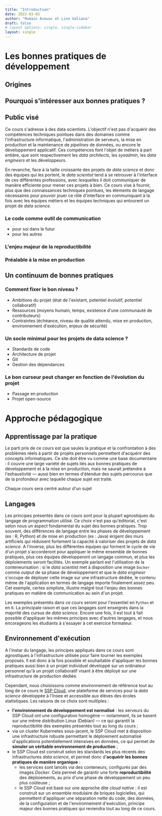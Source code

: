 ```yaml
---
title: "Introduction"
date: 2022-03-03
author: "Romain Avouac et Lino Galiana"
draft: false
# layout options: single, single-sidebar
layout: single
---
```





# Les bonnes pratiques de développement

## Origines
  
## Pourquoi s'intéresser aux bonnes pratiques ?

## Public visé

Ce cours s'adresse à des data scientists. L'objectif n'est pas d'acquérir des compétences techniques pointues dans des domaines comme l'infrastructure informatique, l'administration de serveurs, la mise en production et la maintenance de *pipelines* de données, ou encore le développement applicatif. Ces compétences font l'objet de métiers à part entière, que sont respectivement les *data architects*, les *sysadmin*, les *data engineers* et les développeurs. 

En revanche, face à la taille croissante des projets de *data science* et donc des équipes qui les portent, le *data scientist* tend à se retrouver à l'interface de ces différentes professions, avec lesquelles il doit communiquer de manière efficiente pour mener ces projets à bien. Ce cours vise à fournir, plus que des connaissances techniques pointues, les élements de langage nécessaires pour pouvoir jouer ce rôle d'interface en communiquant à la fois avec les équipes métiers et les équipes techniques qui entourent un projet de *data science*.

### Le code comme outil de communication
        
- pour soi dans le futur
- pour les autres
        
### L'enjeu majeur de la reproductibilité

### Préalable à la mise en production

## Un continuum de bonnes pratiques

### Comment fixer le bon niveau ?
            
- Ambitions du projet (état de l'existant, potentiel évolutif, potentiel collaboratif)
- Ressources (moyens humain, temps, existence d'une communauté de contributeurs)
- Contraintes (échéance, niveau de qualité attendu, mise en production, environnement d'exécution, enjeux de sécurité)

### Un socle minimal pour les projets de data science ?

- Standards de code
- Architecture de projet
- Git
- Gestion des dépendances

### Le bon curseur peut changer en fonction de l'évolution du projet

- Passage en production
- Projet open-source


# Approche pédagogique

## Apprentissage par la pratique

Le parti pris de ce cours est que seules la pratique et la confrontation à des problèmes réels à partir de projets personnels permettent d'acquérir des concepts informatiques. Ce site doit être vu comme une base documentaire : il couvre une large variété de sujets liés aux bonnes pratiques de développement et à la mise en production, mais ne saurait prétendre à l'exhaustivité — aussi bien en termes d'étendue des sujets parcourus que de la profondeur avec laquelle chaque sujet est traité.

Chaque cours sera centré autour d'un sujet 

## Langages

Les principes présentés dans ce cours sont pour la plupart agnostiques du langage de programmation utilisé. Ce choix n'est pas qu'éditorial, c'est selon nous un aspect fondamental du sujet des bonnes pratiques. Trop souvent, des différences de langage entre les phases de développement (ex : R, Python) et de mise en production (ex : Java) érigent des murs artificiels qui réduisent fortement la capacité à valoriser des projets de *data science*. A l'inverse, plus les différentes équipes qui forment le cycle de vie d'un projet s'accorderont pour appliquer le même ensemble de bonnes pratiques, plus ces équipes développeront un langage commun, et plus les déploiements seront facilités. Un exemple parlant est l'utilisation de la conteneurisation : si le *data scientist* met à disposition une image `Docker` comme *output* de sa phase de développement et que le *data engineer* s'occupe de déployer cette image sur une infrastructure dédiée, le contenu même de l'application en termes de langage importe finalement assez peu. Cet exemple, certes simpliste, illustre malgré tout l'enjeu des bonnes pratiques en matière de communication au sein d'un projet.

Les exemples présentés dans ce cours seront pour l'essentiel en `Python` et en `R`. La principale raison et que ces langages sont enseignés dans la majorité des cursus de *data science*. Encore une fois, il est tout à fait possible d'appliquer les mêmes principes avec d'autres langages, et nous encorageons les étudiants à s'essayer à cet exercice formateur.

## Environnement d'exécution

A l'instar du langage, les principes appliqués dans ce cours sont agnostiques à l'infrastructure utilisée pour faire tourner les exemples proposés. Il est donc à la fois possible et souhaitable d'appliquer les bonnes pratiques aussi bien à un projet individuel développé sur un ordinateur personnel qu'à un projet collaboratif visant à être déployé sur une infrastructure de production dédiée.

Cependant, nous choisissons comme environnement de référence tout au long de ce cours le [SSP Cloud](https://datalab.sspcloud.fr/home), une plateforme de services pour la *data science* développée à l'Insee et accessible aux élèves des écoles statistiques. Les raisons de ce choix sont multiples :
- **l'environnement de développement est normalisé** : les serveurs du SSP Cloud ont une configuration homogène — notamment, ils se basent sur une même distribution Linux (Debian) — ce qui garantit la reproductibilité des exemples présentés tout au long du cours ;
- via un cluster Kubernetes sous-jacent, le SSP Cloud met à disposition une infrastructure robuste permettant le déploiement automatisé d'applications potentiellement intensives en données, ce qui permet de **simuler un véritable environnement de production** ;
- le SSP Cloud est construit selon les standards les plus récents des infrastructures *data science*, et permet donc d'**acquérir les bonnes pratiques de manière organique** :
  - les services sont lancés via des conteneurs, configurés par des images *Docker*. Cela permet de garantir une forte **reproductibilité** des déploiements, au prix d'une phase de développement un peu plus coûteuse ;
  - le SSP Cloud est basé sur une approche dite *cloud native* : il est construit sur un ensemble modulaire de briques logicielles, qui permettent d'appliquer une séparation nette du code, des données, de la configuration et de l'environnement d'exécution, principe majeur des bonnes pratiques qui reviendra tout au long de ce cours.
